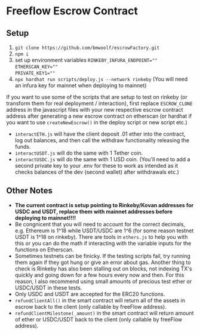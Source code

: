 # Freeflow Escrow Contract

## Setup
1. `git clone https://github.com/bmwoolf/escrowFactory.git`
2. `npm i`
3. set up environment variables 
  `RINKEBY_INFURA_ENDPOINT=""`  
  `ETHERSCAN_KEY=""`  
  `PRIVATE_KEY1=""`  
5. `npx hardhat run scripts/deploy.js --network rinkeby`
(You will need an infura key for mainnet when deploying to mainnet)

If you want to use some of the scripts that are setup to test on rinkeby (or transform them for real deployment / interaction), first replace `ESCROW_CLONE` address in the javascript files with your new respective escrow contract address after generating a new escrow contract on etherscan (or hardhat if you want to use `createNewEscrow()` in the deploy script or new script etc.)

* `interactETH.js` will have the client deposit .01 ether into the contract, log out balances, and then call the withdraw functionality releasing the funds.
* `interactUSDT.js` will do the same with 1 Tether coin.
* `interactUSDC.js` will do the same with 1 USD coin.
(You'll need to add a second private key to your .env for these to work as intended as it checks balances of the dev (second wallet) after withdrawals etc.)

## Other Notes
* **The current contract is setup pointing to Rinkeby/Kovan addresses for USDC and USDT, replace them with mainnet addresses before deploying to mainnet!!!!**
* Be congnicent that you will need to account for the correct decimals, e.g. Ethereum is 1^18 while USDT/USDC are 1^6 (for some reason testnet USDT is 1^18 on rinkeby). There are tools in `ethers.js` to help you with this or you can do the math if interacting with the variable inputs for the functions on Etherscan.
* Sometimes testnets can be finicky. If the testing scripts fail, try running them again if they got hung or give an error about gas. Another thing to check is Rinkeby has also been stalling out on blocks, not indexing TX's quickly and going down for a few hours every now and then. For this reason, I also recommend using small amounts of precious test ether or USDC/USDT in these tests.
* Only USDC and USDT are accepted for the ERC20 functions.
* `refundClientAll()` in the smart contract will return all of the assets in escrow back to the client (only callable by freeFlow address).
* `refundClientMilestone(_amount)` in the smart contract will return amount of ether or USDC/USDT back to the client (only callable by freeFlow address).
